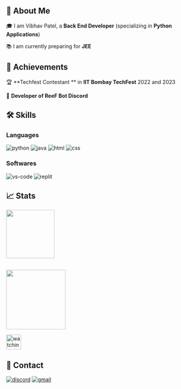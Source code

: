 ## 🚀 About Me
🎓 I am Vibhav Patel, a **Back End Developer** (specializing in **Python Applications**)

📚 I am currently preparing for **JEE**

## 🏅 Achievements
🏆 **Techfest Contestant ** in **IIT Bombay TechFest** 2022 and 2023

🤝 **Developer of ReeF Bot Discord**

## 🛠️ Skills
### Languages
![python](https://img.shields.io/badge/Python-323330?style=for-the-badge&logo=Python&logoColor=F7DF1E)
![java](https://img.shields.io/badge/Java-3776AB?style=for-the-badge&logo=java&logoColor=white)
![html](https://img.shields.io/badge/HTML5-E34F26?style=for-the-badge&logo=html5&logoColor=white)
![css](https://img.shields.io/badge/CSS3-1572B6?style=for-the-badge&logo=css3&logoColor=white)
### Softwares
![vs-code](https://img.shields.io/badge/VS_Code-007ACC?style=for-the-badge&logo=Visual-Studio-Code&logoColor=white)
![replit](https://img.shields.io/badge/replit-000000?style=for-the-badge&logo=replit&logoColor=white)

## 📈 Stats

<div align="left">
    <img height="130em" src="https://github-profile-trophy.vercel.app/?username=Vibhav1207&theme=juicyfresh&&title=Stars,Commit,Repo,Join&no-frame=true"/>
<br />
<br />
</div>
<p align="left">
    <a href="https://git.io/streak-stats">
        <img height="160em" src="https://github-readme-streak-stats.herokuapp.com?user=Vibhav1207&theme=dark"/>
    </a>
</p>


<p align="left">
<img height="40em" src="https://komarev.com/ghpvc/?username=vibhav1207&color=brightgreen" alt="watching_count">
</p>


## 🔗 Contact

[![discord](https://img.shields.io/badge/discord-000000?style=for-the-badge&logo=discord&logoColor=white)](https://discord.com/users/1021829409705037855)
[![gmail](https://img.shields.io/badge/Gmail-D14836?style=for-the-badge&logo=Gmail&logoColor=white)](mailto:https://github.com/vibhav1207)


